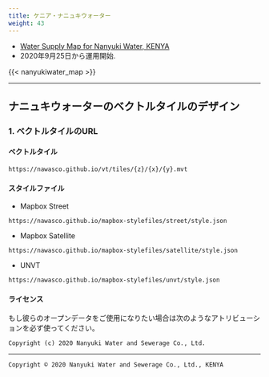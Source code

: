 ```yaml
---
title: ケニア・ナニュキウォーター
weight: 43
---
```


- [Water Supply Map for Nanyuki Water, KENYA](https://nawasco.github.io/mapboxgljs/)
- 2020年9月25日から運用開始.

{{< nanyukiwater_map >}}

---
## ナニュキウォーターのベクトルタイルのデザイン

### 1. ベクトルタイルのURL
#### ベクトルタイル
```
https://nawasco.github.io/vt/tiles/{z}/{x}/{y}.mvt
```

#### スタイルファイル
- Mapbox Street
```
https://nawasco.github.io/mapbox-stylefiles/street/style.json
```
- Mapbox Satellite
```
https://nawasco.github.io/mapbox-stylefiles/satellite/style.json
```
- UNVT
```
https://nawasco.github.io/mapbox-stylefiles/unvt/style.json
```

#### ライセンス
もし彼らのオープンデータをご使用になりたい場合は次のようなアトリビューションを必ず使ってください。

```
Copyright (c) 2020 Nanyuki Water and Sewerage Co., Ltd.
```

---
`Copyright © 2020 Nanyuki Water and Sewerage Co., Ltd., KENYA`